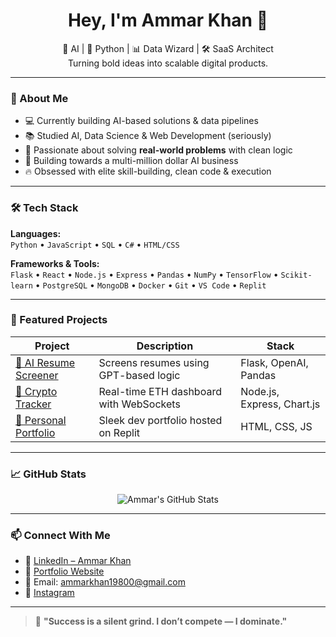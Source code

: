<h1 align="center">Hey, I'm Ammar Khan 👋</h1>

<p align="center">
  🧠 AI | 🐍 Python | 📊 Data Wizard | 🛠️ SaaS Architect  
  <br>
  Turning bold ideas into scalable digital products.  
</p>

---

### 🧬 About Me

- 💻 Currently building AI-based solutions & data pipelines
- 📚 Studied AI, Data Science & Web Development (seriously)
- 🧠 Passionate about solving **real-world problems** with clean logic
- 🚀 Building towards a multi-million dollar AI business
- 🔥 Obsessed with elite skill-building, clean code & execution

---

### 🛠️ Tech Stack

**Languages:**  
`Python` • `JavaScript` • `SQL` • `C#` • `HTML/CSS`

**Frameworks & Tools:**  
`Flask` • `React` • `Node.js` • `Express` • `Pandas` • `NumPy` • `TensorFlow` • `Scikit-learn` • `PostgreSQL` • `MongoDB` • `Docker` • `Git` • `VS Code` • `Replit`

---

### 📂 Featured Projects

| Project | Description | Stack |
|--------|-------------|-------|
| [🔗 AI Resume Screener](https://github.com/your-repo) | Screens resumes using GPT-based logic | Flask, OpenAI, Pandas |
| [🔗 Crypto Tracker](https://github.com/your-repo) | Real-time ETH dashboard with WebSockets | Node.js, Express, Chart.js |
| [🔗 Personal Portfolio](https://personal-portfolio-ammarkhan.replit.app) | Sleek dev portfolio hosted on Replit | HTML, CSS, JS |

---

### 📈 GitHub Stats

<p align="center">
  <img src="https://github-readme-stats.vercel.app/api?username=Akhaan88&show_icons=true&theme=radical" alt="Ammar's GitHub Stats" />
</p>

---

### 📫 Connect With Me

- 🔗 [LinkedIn – Ammar Khan](https://www.linkedin.com/in/ammar-khan-0ba51a361)
- 💼 [Portfolio Website](https://personal-portfolio-ammarkhan.replit.app)
- 📧 Email: ammarkhan19800@gmail.com
- 🧠 [Instagram](https://instagram.com/AmmarKhan)

---

> 🧨 **"Success is a silent grind. I don’t compete — I dominate."**


<!--
**Akkhan88/Akkhan88** is a ✨ _special_ ✨ repository because its `README.md` (this file) appears on your GitHub profile.

Here are some ideas to get you started:

- 🔭 I’m currently working on ...
- 🌱 I’m currently learning ...
- 👯 I’m looking to collaborate on ...
- 🤔 I’m looking for help with ...
- 💬 Ask me about ...
- 📫 How to reach me: ...
- 😄 Pronouns: ...
- ⚡ Fun fact: ...
-->
